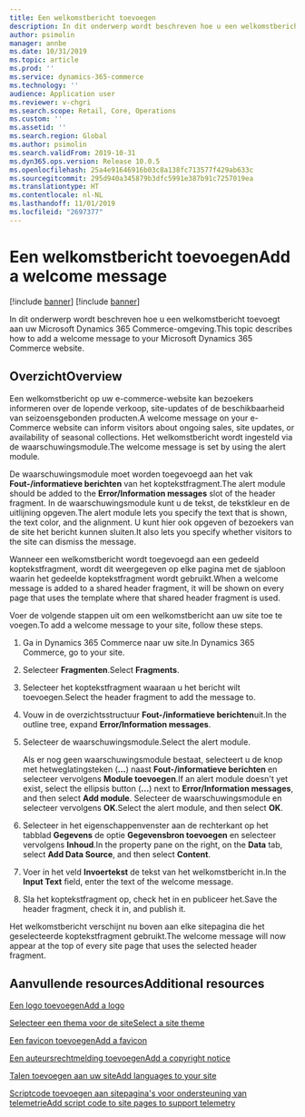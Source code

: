```yaml
---
title: Een welkomstbericht toevoegen
description: In dit onderwerp wordt beschreven hoe u een welkomstbericht toevoegt aan uw Microsoft Dynamics 365 Commerce-omgeving.
author: psimolin
manager: annbe
ms.date: 10/31/2019
ms.topic: article
ms.prod: ''
ms.service: dynamics-365-commerce
ms.technology: ''
audience: Application user
ms.reviewer: v-chgri
ms.search.scope: Retail, Core, Operations
ms.custom: ''
ms.assetid: ''
ms.search.region: Global
ms.author: psimolin
ms.search.validFrom: 2019-10-31
ms.dyn365.ops.version: Release 10.0.5
ms.openlocfilehash: 25a4e91646916b03c8a138fc713577f429ab633c
ms.sourcegitcommit: 295d940a345879b3dfc5991e387b91c7257019ea
ms.translationtype: HT
ms.contentlocale: nl-NL
ms.lasthandoff: 11/01/2019
ms.locfileid: "2697377"
---
```

# <a name="add-a-welcome-message"></a><span data-ttu-id="4f270-103">Een welkomstbericht toevoegen</span><span class="sxs-lookup"><span data-stu-id="4f270-103">Add a welcome message</span></span>

[!include [banner](includes/preview-banner.md)]
[!include [banner](includes/banner.md)]

<span data-ttu-id="4f270-104">In dit onderwerp wordt beschreven hoe u een welkomstbericht toevoegt aan uw Microsoft Dynamics 365 Commerce-omgeving.</span><span class="sxs-lookup"><span data-stu-id="4f270-104">This topic describes how to add a welcome message to your Microsoft Dynamics 365 Commerce website.</span></span>

## <a name="overview"></a><span data-ttu-id="4f270-105">Overzicht</span><span class="sxs-lookup"><span data-stu-id="4f270-105">Overview</span></span>

<span data-ttu-id="4f270-106">Een welkomstbericht op uw e-commerce-website kan bezoekers informeren over de lopende verkoop, site-updates of de beschikbaarheid van seizoensgebonden producten.</span><span class="sxs-lookup"><span data-stu-id="4f270-106">A welcome message on your e-Commerce website can inform visitors about ongoing sales, site updates, or availability of seasonal collections.</span></span> <span data-ttu-id="4f270-107">Het welkomstbericht wordt ingesteld via de waarschuwingsmodule.</span><span class="sxs-lookup"><span data-stu-id="4f270-107">The welcome message is set by using the alert module.</span></span>

<span data-ttu-id="4f270-108">De waarschuwingsmodule moet worden toegevoegd aan het vak **Fout-/informatieve berichten** van het koptekstfragment.</span><span class="sxs-lookup"><span data-stu-id="4f270-108">The alert module should be added to the **Error/Information messages** slot of the header fragment.</span></span> <span data-ttu-id="4f270-109">In de waarschuwingsmodule kunt u de tekst, de tekstkleur en de uitlijning opgeven.</span><span class="sxs-lookup"><span data-stu-id="4f270-109">The alert module lets you specify the text that is shown, the text color, and the alignment.</span></span> <span data-ttu-id="4f270-110">U kunt hier ook opgeven of bezoekers van de site het bericht kunnen sluiten.</span><span class="sxs-lookup"><span data-stu-id="4f270-110">It also lets you specify whether visitors to the site can dismiss the message.</span></span>

<span data-ttu-id="4f270-111">Wanneer een welkomstbericht wordt toegevoegd aan een gedeeld koptekstfragment, wordt dit weergegeven op elke pagina met de sjabloon waarin het gedeelde koptekstfragment wordt gebruikt.</span><span class="sxs-lookup"><span data-stu-id="4f270-111">When a welcome message is added to a shared header fragment, it will be shown on every page that uses the template where that shared header fragment is used.</span></span>

<span data-ttu-id="4f270-112">Voer de volgende stappen uit om een welkomstbericht aan uw site toe te voegen.</span><span class="sxs-lookup"><span data-stu-id="4f270-112">To add a welcome message to your site, follow these steps.</span></span>

1. <span data-ttu-id="4f270-113">Ga in Dynamics 365 Commerce naar uw site.</span><span class="sxs-lookup"><span data-stu-id="4f270-113">In Dynamics 365 Commerce, go to your site.</span></span>
1. <span data-ttu-id="4f270-114">Selecteer **Fragmenten**.</span><span class="sxs-lookup"><span data-stu-id="4f270-114">Select **Fragments**.</span></span>
1. <span data-ttu-id="4f270-115">Selecteer het koptekstfragment waaraan u het bericht wilt toevoegen.</span><span class="sxs-lookup"><span data-stu-id="4f270-115">Select the header fragment to add the message to.</span></span>
1. <span data-ttu-id="4f270-116">Vouw in de overzichtsstructuur **Fout-/informatieve berichten**uit.</span><span class="sxs-lookup"><span data-stu-id="4f270-116">In the outline tree, expand **Error/Information messages**.</span></span>
1. <span data-ttu-id="4f270-117">Selecteer de waarschuwingsmodule.</span><span class="sxs-lookup"><span data-stu-id="4f270-117">Select the alert module.</span></span>

    <span data-ttu-id="4f270-118">Als er nog geen waarschuwingsmodule bestaat, selecteert u de knop met hetweglatingsteken (**...**) naast **Fout-/informatieve berichten** en selecteer vervolgens **Module toevoegen**.</span><span class="sxs-lookup"><span data-stu-id="4f270-118">If an alert module doesn't yet exist, select the ellipsis button (**...**) next to **Error/Information messages**, and then select **Add module**.</span></span> <span data-ttu-id="4f270-119">Selecteer de waarschuwingsmodule en selecteer vervolgens **OK**.</span><span class="sxs-lookup"><span data-stu-id="4f270-119">Select the alert module, and then select **OK**.</span></span>

1. <span data-ttu-id="4f270-120">Selecteer in het eigenschappenvenster aan de rechterkant op het tabblad **Gegevens** de optie **Gegevensbron toevoegen** en selecteer vervolgens **Inhoud**.</span><span class="sxs-lookup"><span data-stu-id="4f270-120">In the property pane on the right, on the **Data** tab, select **Add Data Source**, and then select **Content**.</span></span>
1. <span data-ttu-id="4f270-121">Voer in het veld **Invoertekst** de tekst van het welkomstbericht in.</span><span class="sxs-lookup"><span data-stu-id="4f270-121">In the **Input Text** field, enter the text of the welcome message.</span></span>
1. <span data-ttu-id="4f270-122">Sla het koptekstfragment op, check het in en publiceer het.</span><span class="sxs-lookup"><span data-stu-id="4f270-122">Save the header fragment, check it in, and publish it.</span></span>

<span data-ttu-id="4f270-123">Het welkomstbericht verschijnt nu boven aan elke sitepagina die het geselecteerde koptekstfragment gebruikt.</span><span class="sxs-lookup"><span data-stu-id="4f270-123">The welcome message will now appear at the top of every site page that uses the selected header fragment.</span></span>

## <a name="additional-resources"></a><span data-ttu-id="4f270-124">Aanvullende resources</span><span class="sxs-lookup"><span data-stu-id="4f270-124">Additional resources</span></span>

[<span data-ttu-id="4f270-125">Een logo toevoegen</span><span class="sxs-lookup"><span data-stu-id="4f270-125">Add a logo</span></span>](add-logo.md)

[<span data-ttu-id="4f270-126">Selecteer een thema voor de site</span><span class="sxs-lookup"><span data-stu-id="4f270-126">Select a site theme</span></span>](select-site-theme.md)

[<span data-ttu-id="4f270-127">Een favicon toevoegen</span><span class="sxs-lookup"><span data-stu-id="4f270-127">Add a favicon</span></span>](add-favicon.md)

[<span data-ttu-id="4f270-128">Een auteursrechtmelding toevoegen</span><span class="sxs-lookup"><span data-stu-id="4f270-128">Add a copyright notice</span></span>](add-copyright-notice.md)

[<span data-ttu-id="4f270-129">Talen toevoegen aan uw site</span><span class="sxs-lookup"><span data-stu-id="4f270-129">Add languages to your site</span></span>](add-languages-to-site.md)

[<span data-ttu-id="4f270-130">Scriptcode toevoegen aan sitepagina's voor ondersteuning van telemetrie</span><span class="sxs-lookup"><span data-stu-id="4f270-130">Add script code to site pages to support telemetry</span></span>](add-telemetry.md)

